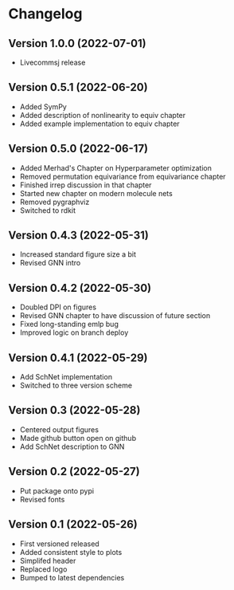 # Changelog

## Version 1.0.0 (2022-07-01)

* Livecommsj release

## Version 0.5.1 (2022-06-20)

* Added SymPy
* Added description of nonlinearity to equiv chapter
* Added example implementation to equiv chapter

## Version 0.5.0 (2022-06-17)

* Added Merhad's Chapter on Hyperparameter optimization
* Removed permutation equivariance from equivariance chapter
* Finished irrep discussion in that chapter
* Started new chapter on modern molecule nets
* Removed pygraphviz
* Switched to rdkit

## Version 0.4.3 (2022-05-31)

* Increased standard figure size a bit
* Revised GNN intro

## Version 0.4.2 (2022-05-30)

* Doubled DPI on figures
* Revised GNN chapter to have discussion of future section
* Fixed long-standing emlp bug
* Improved logic on branch deploy

## Version 0.4.1 (2022-05-29)

* Add SchNet implementation
* Switched to three version scheme

## Version 0.3 (2022-05-28)

* Centered output figures
* Made github button open on github
* Add SchNet description to GNN

## Version 0.2 (2022-05-27)

* Put package onto pypi
* Revised fonts

## Version 0.1 (2022-05-26)

* First versioned released
* Added consistent style to plots
* Simplifed header
* Replaced logo
* Bumped to latest dependencies
